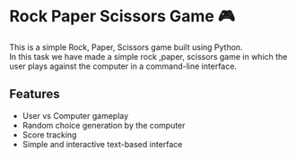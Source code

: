 # Rock Paper Scissors Game 🎮

This is a simple Rock, Paper, Scissors game built using Python.  
In this task we have made a simple rock ,paper, scissors game in which
the user plays against the computer in a command-line interface.

## Features
- User vs Computer gameplay
- Random choice generation by the computer
- Score tracking 
- Simple and interactive text-based interface
